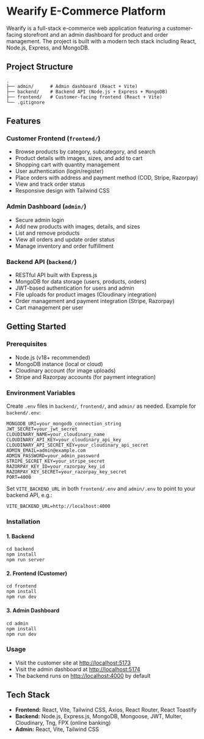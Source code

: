 # Wearify E-Commerce Platform

Wearify is a full-stack e-commerce web application featuring a customer-facing storefront and an admin dashboard for product and order management. The project is built with a modern tech stack including React, Node.js, Express, and MongoDB.

## Project Structure

```
.
├── admin/      # Admin dashboard (React + Vite)
├── backend/    # Backend API (Node.js + Express + MongoDB)
├── frontend/   # Customer-facing frontend (React + Vite)
└── .gitignore
```

## Features

### Customer Frontend (`frontend/`)
- Browse products by category, subcategory, and search
- Product details with images, sizes, and add to cart
- Shopping cart with quantity management
- User authentication (login/register)
- Place orders with address and payment method (COD, Stripe, Razorpay)
- View and track order status
- Responsive design with Tailwind CSS

### Admin Dashboard (`admin/`)
- Secure admin login
- Add new products with images, details, and sizes
- List and remove products
- View all orders and update order status
- Manage inventory and order fulfillment

### Backend API (`backend/`)
- RESTful API built with Express.js
- MongoDB for data storage (users, products, orders)
- JWT-based authentication for users and admin
- File uploads for product images (Cloudinary integration)
- Order management and payment integration (Stripe, Razorpay)
- Cart management per user

## Getting Started

### Prerequisites
- Node.js (v18+ recommended)
- MongoDB instance (local or cloud)
- Cloudinary account (for image uploads)
- Stripe and Razorpay accounts (for payment integration)

### Environment Variables

Create `.env` files in `backend/`, `frontend/`, and `admin/` as needed. Example for `backend/.env`:

```
MONGODB_URI=your_mongodb_connection_string
JWT_SECRET=your_jwt_secret
CLOUDINARY_NAME=your_cloudinary_name
CLOUDINARY_API_KEY=your_cloudinary_api_key
CLOUDINARY_API_SECRET_KEY=your_cloudinary_api_secret
ADMIN_EMAIL=admin@example.com
ADMIN_PASSWORD=your_admin_password
STRIPE_SECRET_KEY=your_stripe_secret
RAZORPAY_KEY_ID=your_razorpay_key_id
RAZORPAY_KEY_SECRET=your_razorpay_key_secret
PORT=4000
```

Set `VITE_BACKEND_URL` in both `frontend/.env` and `admin/.env` to point to your backend API, e.g.:
```
VITE_BACKEND_URL=http://localhost:4000
```

### Installation

#### 1. Backend
```
cd backend
npm install
npm run server
```

#### 2. Frontend (Customer)
```
cd frontend
npm install
npm run dev
```

#### 3. Admin Dashboard
```
cd admin
npm install
npm run dev
```

### Usage

- Visit the customer site at [http://localhost:5173](http://localhost:5173)
- Visit the admin dashboard at [http://localhost:5174](http://localhost:5174)
- The backend runs on [http://localhost:4000](http://localhost:4000) by default

## Tech Stack

- **Frontend:** React, Vite, Tailwind CSS, Axios, React Router, React Toastify
- **Backend:** Node.js, Express.js, MongoDB, Mongoose, JWT, Multer, Cloudinary, Tng, FPX (online banking)
- **Admin:** React, Vite, Tailwind CSS


